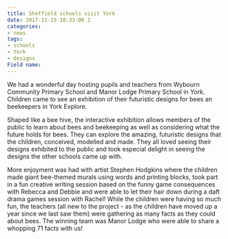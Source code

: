 ```yaml
---
title: Sheffield schools visit York
date: 2017-11-15 18:33:00 Z
categories:
- news
tags:
- schools
- York
- designs
Field name: 
---
```


We had a wonderful day hosting pupils and teachers from Wybourn Community Primary School and Manor Lodge Primary School in York.  Children came to see an exhibition of their futuristic designs for bees an beekeepers in York Explore. 

Shaped like a bee hive, the interactive exhibition allows members of the public to learn about bees and beekeeping as well as considering what the future holds for bees. They can explore the amazing, futuristic designs that the children, conceived, modelled and made. They all loved seeing their designs exhibited to the public and took especial delight in seeing the designs the other schools came up with.

More enjoyment was had with artist Stephen Hodgkins where the children made giant bee-themed murals using words and printing blocks, took part in a fun creative writing session based on the funny game consequences with Rebecca and Debbie and were able to let their hair down during a daft drama games session with Rachel!  While the children were having so much fun, the teachers (all new to the project - as the children have moved up a year since we last saw them) were gathering as many facts as they could about bees. The winning team was Manor Lodge who were able to share a whopping 71 facts with us!

